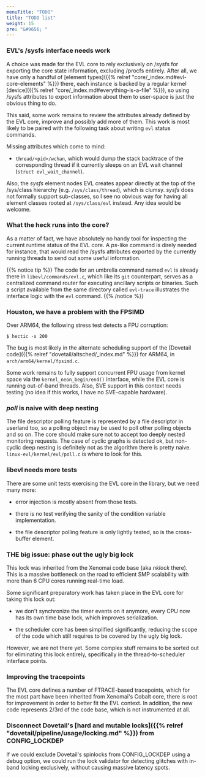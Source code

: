 ```yaml
---
menuTitle: "TODO"
title: "TODO list"
weight: 15
pre: "&#9656; "
---
```


### EVL's /sysfs interface needs work

A choice was made for the EVL core to rely exclusively on /sysfs for
exporting the core state information, excluding /procfs
entirely. After all, we have only a handful of [element types]({{%
relref "core/_index.md#evl-core-elements" %}}) there, each instance is
backed by a regular kernel [device]({{% relref
"core/_index.md#everything-is-a-file" %}}), so using /sysfs attributes
to export information about them to user-space is just the obvious
thing to do.

This said, some work remains to review the attributes already defined
by the EVL core, improve and possibly add more of them. This work is
most likely to be paired with the following task about writing `evl`
status commands.

Missing attributes which come to mind:

- `thread/<pid>/wchan`, which would dump the stack backtrace of the
  corresponding thread if it currently sleeps on an EVL wait channel
  (`struct evl_wait_channel`).

Also, the _sysfs_ element nodes EVL creates appear directly at the top
of the /sys/class hierarchy (e.g. `/sys/class/thread`), which is
clumsy. _sysfs_ does not formally support sub-classes, so I see no
obvious way for having all element classes rooted at `/sys/class/evl`
instead. Any idea would be welcome.

### What the heck runs into the core?

As a matter of fact, we have absolutely no handy tool for inspecting
the current runtime status of the EVL core. A _ps_-like command is
direly needed for instance, that would read the /sysfs attributes
exported by the currently running threads to send out some useful
information.

{{% notice tip %}}
The code for an umbrella command named `evl` is already there in
`libevl/commands/evl.c`, which like its `git` counterpart, serves as a
centralized command router for executing ancillary scripts or
binaries. Such a script available from the same directory called
`evl-trace` illustrates the interface logic with the `evl` command.
{{% /notice %}}

### Houston, we have a problem with the FPSIMD

Over ARM64, the following stress test detects a FPU corruption:

```
$ hectic -s 200
```

The bug is most likely in the alternate scheduling support of the
[Dovetail code]({{% relref "dovetail/altsched/_index.md" %}}) for
ARM64, in `arch/arm64/kernel/fpsimd.c`.

Some work remains to fully support concurrent FPU usage from kernel
space via the `kernel_neon_begin/end()` interface, while the EVL core
is running out-of-band threads. Also, SVE support in this context
needs testing (no idea if this works, I have no SVE-capable hardware).

### _poll_ is naive with deep nesting

The file descriptor polling feature is represented by a file
descriptor in userland too, so a polling object may be used to poll
other polling objects and so on. The core should make sure not to
accept too deeply nested monitoring requests. The case of cyclic
graphs is detected ok, but non-cyclic deep nesting is definitely not
as the algorithm there is pretty naive. `linux-evl/kernel/evl/poll.c`
is where to look for this.

### libevl needs more tests

There are some unit tests exercising the EVL core in the library, but
we need many more:

- error injection is mostly absent from those tests.

- there is no test verifying the sanity of the condition variable
  implementation.

- the file descriptor polling feature is only lightly tested, so is
  the cross-buffer element.

### THE big issue: phase out the ugly big lock

This lock was inherited from the Xenomai code base (aka _nklock_
there). This is a massive bottleneck on the road to efficient SMP
scalability with more than 6 CPU cores running real-time load.

Some significant preparatory work has taken place in the EVL core for
taking this lock out:

- we don't synchronize the timer events on it anymore, every CPU now
  has its own time base lock, which improves serialization.

- the scheduler core has been simplified significantly, reducing the
  scope of the code which still requires to be covered by the ugly big
  lock.

However, we are not there yet. Some complex stuff remains to be sorted
out for eliminating this lock entirely, specifically in the
thread-to-scheduler interface points.

### Improving the tracepoints

The EVL core defines a number of FTRACE-based tracepoints, which for
the most part have been inherited from Xenomai's Cobalt core, there is
root for improvement in order to better fit the EVL context. In
addition, the new code represents 2/3rd of the code base, which is not
instrumented at all.

### Disconnect Dovetail's [hard and mutable locks]({{% relref "dovetail/pipeline/usage/locking.md" %}}) from CONFIG_LOCKDEP

If we could exclude Dovetail's spinlocks from CONFIG_LOCKDEP using a
debug option, we could run the lock validator for detecting glitches
with in-band locking exclusively, without causing massive latency
spots.
